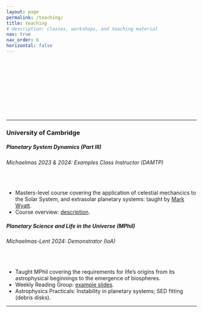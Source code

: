 ```yaml
---
layout: page
permalink: /teaching/
title: teaching
# description: classes, workshops, and teaching material
nav: true
nav_order: 6
horizontal: false
---
```


<style>
#teaching-header {
  background-image: url('/assets/img/teaching_PSD_class3.jpg');
  background-size: cover;
  background-position: center;
  color: white; /* Adjust text color to stand out */
  text-align: left;
  padding: 50px 50px; /* Adjust padding as needed (was 50px 20px originally)*/ 
}
</style>

<div id="teaching-header">
  <!-- <h1>teaching</h1> -->
  <p>classes, workshops, and teaching material</p>
</div>

---
<h3 class="mt-4">University of Cambridge</h3>

<!-- Planetary System Dynamics (Part III) -->
<div class="card mt-3">
  <div class="p-3">
    <div class="row">
      <div class="col-sm-10">
        <h5 id="comp311" class="card-title">Planetary System Dynamics (Part III)</h5>
        <h6 class="card-subtitle font-italic">Michaelmas 2023 & 2024: Examples Class Instructor (DAMTP)</h6>
      </div>
    </div>
    <br>
    <ul>
      <li class="font-weight:100">Masters-level course covering the application of celestial mechancics to the Solar System, and extrasolar planetary systems: taught by <a href="https://www.ast.cam.ac.uk/people/Mark.Wyatt">Mark Wyatt</a>.</li>
      <li class="font-weight:100">Course overview: <a href="/assets/pdf/teaching/PSD_overview.pdf">description</a>.</li>
    </ul>
  </div>
</div>


<!-- PSLU MPhil -->
<div class="card mt-3">
  <div class="p-3">
    <div class="row">
      <div class="col-sm-10">
        <h5 id="comp311" class="card-title">Planetary Science and Life in the Universe (MPhil)</h5>
        <h6 class="card-subtitle font-italic">Michaelmas-Lent 2024: Demonstrator (IoA)</h6>
      </div>
    </div>
    <br>
    <ul>
      <li class="font-weight:100">Taught MPhil covering the requirements for life’s origins from its astrophysical beginnings to the emergence of biospheres.</li>
      <li class="font-weight:100">Weekly Reading Group: <a href="#">example slides</a>.</li>
      <li class="font-weight:100">Astrophysics Practicals: Instability in planetary systems; SED fitting (debris disks).</li>
    </ul>
  </div>
</div>

---